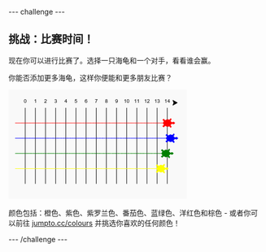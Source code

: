 --- challenge ---
## 挑战：比赛时间！
  
现在你可以进行比赛了。选择一只海龟和一个对手，看看谁会赢。 

你能否添加更多海龟，这样你便能和更多朋友比赛？

![screenshot](images/race-more.png)
 
颜色包括：橙色、紫色、紫罗兰色、番茄色、蓝绿色、洋红色和棕色 - 或者你可以前往 <a href="http://jumpto.cc/colours">jumpto.cc/colours</a> 并挑选你喜欢的任何颜色！


 

--- /challenge ---